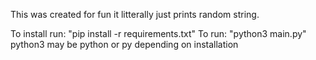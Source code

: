 This was created for fun it litterally just prints random string.

To install run: "pip install -r requirements.txt"
To run: "python3 main.py" python3 may be python or py depending on installation